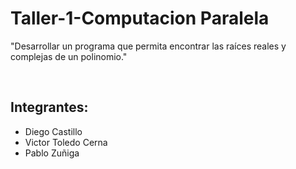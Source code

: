 # Taller-1-Computacion Paralela

"Desarrollar un programa que permita encontrar las raíces reales y complejas de un polinomio."

 <br>   
  
## Integrantes:
- Diego Castillo
- Victor Toledo Cerna
- Pablo Zuñiga
